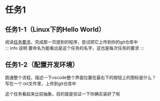 # 任务1
## 任务1-1（Linux下的Hello World）
阅读[任务要求](/algorithm/tasks/)，完成那一页提到的程序，尝试把它上传到你的git仓库中  
::: info 说明
要命名为能看出是这个任务的名字，这也是每次任务的要求
:::

## 任务1-2（配置开发环境）
跑通整个流程，描述一下vscode整个界面位置在最右下的按钮上的图标是什么？写在一个.txt文件里，上传到git仓库中

这个任务看起来比较抽象，目的就是验证一下你确实装好了啦
